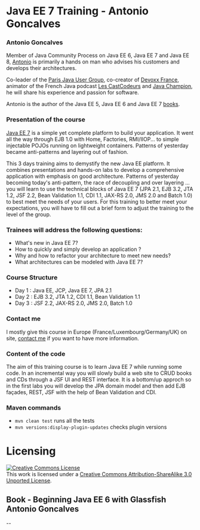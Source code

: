 # Java EE 7 Training - Antonio Goncalves

### Antonio Goncalves

Member of Java Community Process on Java EE 6, Java EE 7 and Java EE 8, [Antonio](http://www.antoniogoncalves.org) is primarily a hands on man who advises his customers and develops their architectures.

Co-leader of the [Paris Java User Group](http://www.parisjug.org), co-creator of [Devoxx France](http://www.devoxx.fr), animator of the French Java podcast [Les CastCodeurs](http://lescastcodeurs.com/) and [Java Champion](http://java-champions.java.net/), he will share his experience and passion for software.

Antonio is the author of the Java EE 5, Java EE 6 and Java EE 7 [books](http://antoniogoncalves.org/category/books/).

### Presentation of the course

[Java EE 7](http://jcp.org/en/jsr/summary?id=342) is a simple yet complete platform to build your application. It went all the way through EJB 1.0 with Home, Factories, RMI/IIOP... to simple injectable POJOs running on lightweight containers. Patterns of yesterday became anti-patterns and layering out of fashion.

This 3 days training aims to demystify the new Java EE platform. It combines presentations and hands-on labs to develop a comprehensive application with emphasis on good architecture. Patterns of yesterday becoming today's anti-pattern, the race of decoupling and over layering ... you will learn to use the technical blocks of Java EE 7 (JPA 2.1, EJB 3.2, JTA 1.2, JSF 2.2, Bean Validation 1.1, CDI 1.1, JAX-RS 2.0, JMS 2.0 and Batch 1.0) to best meet the needs of your users. For this training to better meet your expectations, you will have to fill out a brief form to adjust the training to the level of the group.

### Trainees will address the following questions:

* What's new in Java EE 7?
* How to quickly and simply develop an application ?
* Why and how to refactor your architecture to meet new needs?
* What architectures can be modeled with Java EE 7?

### Course Structure

* Day 1 : Java EE, JCP, Java EE 7, JPA 2.1
* Day 2 : EJB 3.2, JTA 1.2, CDI 1.1, Bean Validation 1.1
* Day 3 : JSF 2.2, JAX-RS 2.0, JMS 2.0, Batch 1.0

### Contact me

I mostly give this course in Europe (France/Luxembourg/Germany/UK) on site, [contact me](http://www.antoniogoncalves.org) if you want to have more information.

### Content of the code

The aim of this training course is to learn Java EE 7 while running some code. In an incremental way you will slowly build a web site to CRUD books and CDs through a JSF UI and REST interface. It is a bottom/up approch so in the first labs you will develop the JPA domain  model and then add EJB façades, REST, JSF with the help of Bean Validation and CDI.

### Maven commands

* `mvn clean test` runs all the tests
* `mvn versions:display-plugin-updates` checks plugin versions

# Licensing

<a rel="license" href="http://creativecommons.org/licenses/by-sa/3.0/"><img alt="Creative Commons License" style="border-width:0" src="http://i.creativecommons.org/l/by-sa/3.0/88x31.png" /></a><br />This work is licensed under a <a rel="license" href="http://creativecommons.org/licenses/by-sa/3.0/">Creative Commons Attribution-ShareAlike 3.0 Unported License</a>.

Book - Beginning Java EE 6 with Glassfish
Antonio Goncalves
--
--
